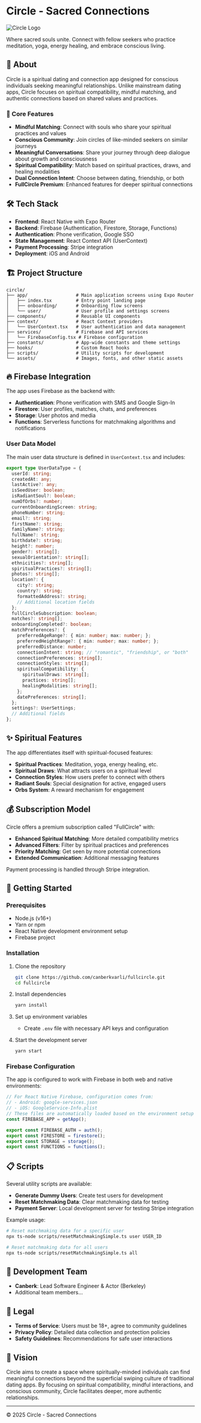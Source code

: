 # Circle - Sacred Connections

![Circle Logo](assets/images/store_badges/fullcircle_appstore.png)

Where sacred souls unite. Connect with fellow seekers who practice meditation, yoga, energy healing, and embrace conscious living.

## 📱 About

Circle is a spiritual dating and connection app designed for conscious individuals seeking meaningful relationships. Unlike mainstream dating apps, Circle focuses on spiritual compatibility, mindful matching, and authentic connections based on shared values and practices.

### 🔮 Core Features

- **Mindful Matching**: Connect with souls who share your spiritual practices and values
- **Conscious Community**: Join circles of like-minded seekers on similar journeys
- **Meaningful Conversations**: Share your journey through deep dialogue about growth and consciousness
- **Spiritual Compatibility**: Match based on spiritual practices, draws, and healing modalities
- **Dual Connection Intent**: Choose between dating, friendship, or both
- **FullCircle Premium**: Enhanced features for deeper spiritual connections

## 🛠️ Tech Stack

- **Frontend**: React Native with Expo Router
- **Backend**: Firebase (Authentication, Firestore, Storage, Functions)
- **Authentication**: Phone verification, Google SSO
- **State Management**: React Context API (UserContext)
- **Payment Processing**: Stripe integration
- **Deployment**: iOS and Android

## 🏗️ Project Structure
```
circle/
├── app/                  # Main application screens using Expo Router
│   ├── index.tsx         # Entry point landing page
│   ├── onboarding/       # Onboarding flow screens
│   └── user/             # User profile and settings screens
├── components/           # Reusable UI components
├── context/              # React Context providers
│   └── UserContext.tsx   # User authentication and data management
├── services/             # Firebase and API services
│   └── FirebaseConfig.tsx # Firebase configuration
├── constants/            # App-wide constants and theme settings
├── hooks/                # Custom React hooks
├── scripts/              # Utility scripts for development
└── assets/               # Images, fonts, and other static assets
```

## 🔥 Firebase Integration

The app uses Firebase as the backend with:

- **Authentication**: Phone verification with SMS and Google Sign-In
- **Firestore**: User profiles, matches, chats, and preferences
- **Storage**: User photos and media
- **Functions**: Serverless functions for matchmaking algorithms and notifications

### User Data Model

The main user data structure is defined in `UserContext.tsx` and includes:

```typescript
export type UserDataType = {
  userId: string;
  createdAt: any;
  lastActive?: any;
  isSeedUser: boolean;
  isRadiantSoul?: boolean;
  numOfOrbs?: number;
  currentOnboardingScreen: string;
  phoneNumber: string;
  email?: string;
  firstName?: string;
  familyName?: string;
  fullName?: string;
  birthdate?: string;
  height?: number;
  gender?: string[];
  sexualOrientation?: string[];
  ethnicities?: string[];
  spiritualPractices?: string[];
  photos?: string[];
  location?: {
    city?: string;
    country?: string;
    formattedAddress?: string;
    // Additional location fields
  };
  fullCircleSubscription: boolean;
  matches?: string[];
  onboardingCompleted?: boolean;
  matchPreferences?: {
    preferredAgeRange?: { min: number; max: number; };
    preferredHeightRange?: { min: number; max: number; };
    preferredDistance: number;
    connectionIntent: string; // "romantic", "friendship", or "both"
    connectionPreferences: string[];
    connectionStyles: string[];
    spiritualCompatibility: {
      spiritualDraws: string[];
      practices: string[];
      healingModalities: string[];
    };
    datePreferences: string[];
  };
  settings?: UserSettings;
  // Additional fields
};
```

## ✨ Spiritual Features

The app differentiates itself with spiritual-focused features:

- **Spiritual Practices**: Meditation, yoga, energy healing, etc.
- **Spiritual Draws**: What attracts users on a spiritual level
- **Connection Styles**: How users prefer to connect with others
- **Radiant Souls**: Special designation for active, engaged users
- **Orbs System**: A reward mechanism for engagement

## 💰 Subscription Model

Circle offers a premium subscription called "FullCircle" with:

- **Enhanced Spiritual Matching**: More detailed compatibility metrics
- **Advanced Filters**: Filter by spiritual practices and preferences
- **Priority Matching**: Get seen by more potential connections
- **Extended Communication**: Additional messaging features

Payment processing is handled through Stripe integration.

## 🚀 Getting Started

### Prerequisites

- Node.js (v16+)
- Yarn or npm
- React Native development environment setup
- Firebase project

### Installation

1. Clone the repository
   ```bash
   git clone https://github.com/canberkvarli/fullcircle.git
   cd fullcircle
   ```

2. Install dependencies
   ```bash
   yarn install
   ```

3. Set up environment variables
   - Create `.env` file with necessary API keys and configuration

4. Start the development server
   ```bash
   yarn start
   ```

### Firebase Configuration

The app is configured to work with Firebase in both web and native environments:

```typescript
// For React Native Firebase, configuration comes from:
// - Android: google-services.json 
// - iOS: GoogleService-Info.plist
// These files are automatically loaded based on the environment setup
const FIREBASE_APP = getApp();

export const FIREBASE_AUTH = auth();
export const FIRESTORE = firestore();
export const STORAGE = storage();
export const FUNCTIONS = functions();
```

## 📋 Scripts

Several utility scripts are available:

- **Generate Dummy Users**: Create test users for development
- **Reset Matchmaking Data**: Clear matchmaking data for testing
- **Payment Server**: Local development server for testing Stripe integration

Example usage:
```bash
# Reset matchmaking data for a specific user
npx ts-node scripts/resetMatchmakingSimple.ts user USER_ID

# Reset matchmaking data for all users
npx ts-node scripts/resetMatchmakingSimple.ts all
```

## 👥 Development Team

- **Canberk**: Lead Software Engineer & Actor (Berkeley)
- Additional team members...

## 📄 Legal

- **Terms of Service**: Users must be 18+, agree to community guidelines
- **Privacy Policy**: Detailed data collection and protection policies
- **Safety Guidelines**: Recommendations for safe user interactions

## 🔮 Vision

Circle aims to create a space where spiritually-minded individuals can find meaningful connections beyond the superficial swiping culture of traditional dating apps. By focusing on spiritual compatibility, mindful interactions, and conscious community, Circle facilitates deeper, more authentic relationships.

---

© 2025 Circle - Sacred Connections